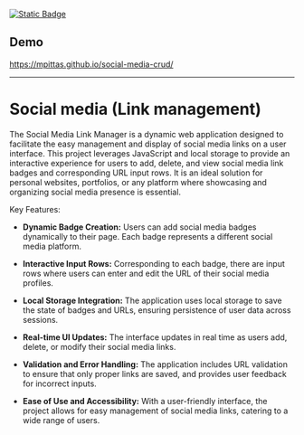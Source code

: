 
[![Static Badge](https://img.shields.io/badge/https%3A%2F%2Fmpittas.github.io%2Fsocial-media-crud%2F?logo=github&label=Demo&link=https%3A%2F%2Fmpittas.github.io%2Fsocial-media-crud%2F)](https://mpittas.github.io/social-media-crud/)


## Demo

https://mpittas.github.io/social-media-crud/

---

# Social media (Link management)

The Social Media Link Manager is a dynamic web application designed to facilitate the easy management and display of social media links on a user interface. This project leverages JavaScript and local storage to provide an interactive experience for users to add, delete, and view social media link badges and corresponding URL input rows. It is an ideal solution for personal websites, portfolios, or any platform where showcasing and organizing social media presence is essential.

Key Features:
- **Dynamic Badge Creation:** Users can add social media badges dynamically to their page. Each badge represents a different social media platform.

- **Interactive Input Rows:** Corresponding to each badge, there are input rows where users can enter and edit the URL of their social media profiles.

- **Local Storage Integration:** The application uses local storage to save the state of badges and URLs, ensuring persistence of user data across sessions.

- **Real-time UI Updates:** The interface updates in real time as users add, delete, or modify their social media links.

- **Validation and Error Handling:** The application includes URL validation to ensure that only proper links are saved, and provides user feedback for incorrect inputs.

- **Ease of Use and Accessibility:** With a user-friendly interface, the project allows for easy management of social media links, catering to a wide range of users.

